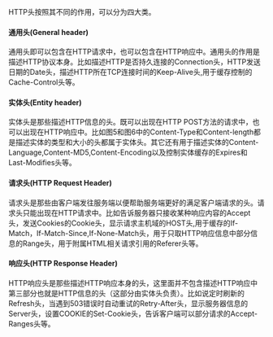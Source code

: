 HTTP头按照其不同的作用，可以分为四大类。   
#### 通用头(General header)  
通用头即可以包含在HTTP请求中，也可以包含在HTTP响应中。通用头的作用是描述HTTP协议本身。比如描述HTTP是否持久连接的Connection头，HTTP发送日期的Date头，描述HTTP所在TCP连接时间的Keep-Alive头,用于缓存控制的Cache-Control头等。   
#### 实体头(Entity header)   
实体头是那些描述HTTP信息的头。既可以出现在HTTP POST方法的请求中，也可以出现在HTTP响应中。比如图5和图6中的Content-Type和Content-length都是描述实体的类型和大小的头都属于实体头。其它还有用于描述实体的Content-Language,Content-MD5,Content-Encoding以及控制实体缓存的Expires和Last-Modifies头等。  
#### 请求头(HTTP Request Header)  
请求头是那些由客户端发往服务端以便帮助服务端更好的满足客户端请求的头。请求头只能出现在HTTP请求中。比如告诉服务器只接收某种响应内容的Accept头，发送Cookies的Cookie头，显示请求主机域的HOST头,用于缓存的If-Match，If-Match-Since,If-None-Match头，用于只取HTTP响应信息中部分信息的Range头，用于附属HTML相关请求引用的Referer头等。   
#### 响应头(HTTP Response Header)  
HTTP响应头是那些描述HTTP响应本身的头，这里面并不包含描述HTTP响应中第三部分也就是HTTP信息的头（这部分由实体头负责）。比如说定时刷新的Refresh头，当遇到503错误时自动重试的Retry-After头，显示服务器信息的Server头，设置COOKIE的Set-Cookie头，告诉客户端可以部分请求的Accept-Ranges头等。  


